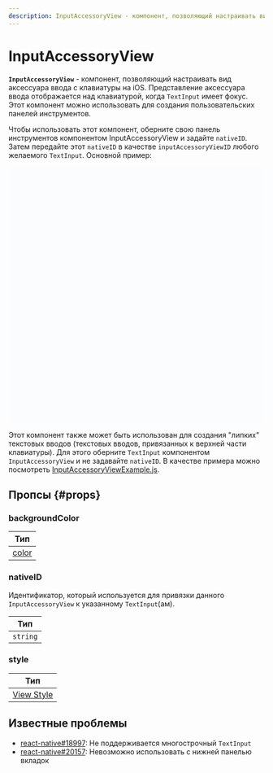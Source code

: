 ```yaml
---
description: InputAccessoryView - компонент, позволяющий настраивать вид аксессуара ввода с клавиатуры на iOS
---
```


# InputAccessoryView

**`InputAccessoryView`** - компонент, позволяющий настраивать вид аксессуара ввода с клавиатуры на iOS. Представление аксессуара ввода отображается над клавиатурой, когда `TextInput` имеет фокус. Этот компонент можно использовать для создания пользовательских панелей инструментов.

Чтобы использовать этот компонент, оберните свою панель инструментов компонентом InputAccessoryView и задайте `nativeID`. Затем передайте этот `nativeID` в качестве `inputAccessoryViewID` любого желаемого `TextInput`. Основной пример:

<div data-snack-id="@bndby/inputaccessoryview" data-snack-platform="web" data-snack-preview="true" data-snack-theme="light" style="overflow:hidden;background:#fbfcfd;border:1px solid var(--color-border);border-radius:4px;height:505px;width:100%"></div>

Этот компонент также может быть использован для создания "липких" текстовых вводов (текстовых вводов, привязанных к верхней части клавиатуры). Для этого оберните `TextInput` компонентом `InputAccessoryView` и не задавайте `nativeID`. В качестве примера можно посмотреть [InputAccessoryViewExample.js](https://github.com/facebook/react-native/blob/main/packages/rn-tester/js/examples/InputAccessoryView/InputAccessoryViewExample.js).

## Пропсы {#props}

### backgroundColor

| Тип                |
| ------------------ |
| [color](colors.md) |

### nativeID

Идентификатор, который используется для привязки данного `InputAccessoryView` к указанному `TextInput`(ам).

| Тип      |
| -------- |
| `string` |

### style

| Тип                               |
| --------------------------------- |
| [View Style](view-style-props.md) |

## Известные проблемы

-   [react-native#18997](https://github.com/facebook/react-native/issues/18997): Не поддерживается многострочный `TextInput`
-   [react-native#20157](https://github.com/facebook/react-native/issues/20157): Невозможно использовать с нижней панелью вкладок
